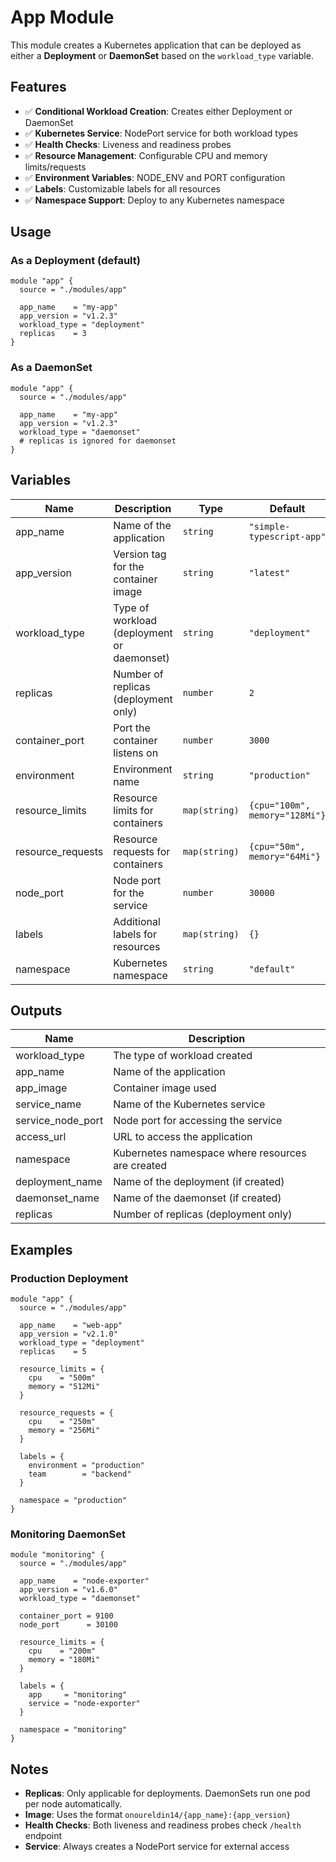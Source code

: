 # App Module

This module creates a Kubernetes application that can be deployed as either a **Deployment** or **DaemonSet** based on the `workload_type` variable.

## Features

- ✅ **Conditional Workload Creation**: Creates either Deployment or DaemonSet
- ✅ **Kubernetes Service**: NodePort service for both workload types
- ✅ **Health Checks**: Liveness and readiness probes
- ✅ **Resource Management**: Configurable CPU and memory limits/requests
- ✅ **Environment Variables**: NODE_ENV and PORT configuration
- ✅ **Labels**: Customizable labels for all resources
- ✅ **Namespace Support**: Deploy to any Kubernetes namespace

## Usage

### As a Deployment (default)

```hcl
module "app" {
  source = "./modules/app"

  app_name    = "my-app"
  app_version = "v1.2.3"
  workload_type = "deployment"
  replicas    = 3
}
```

### As a DaemonSet

```hcl
module "app" {
  source = "./modules/app"

  app_name    = "my-app"
  app_version = "v1.2.3"
  workload_type = "daemonset"
  # replicas is ignored for daemonset
}
```

## Variables

| Name | Description | Type | Default | Required |
|------|-------------|------|---------|:--------:|
| app_name | Name of the application | `string` | `"simple-typescript-app"` | no |
| app_version | Version tag for the container image | `string` | `"latest"` | no |
| workload_type | Type of workload (deployment or daemonset) | `string` | `"deployment"` | no |
| replicas | Number of replicas (deployment only) | `number` | `2` | no |
| container_port | Port the container listens on | `number` | `3000` | no |
| environment | Environment name | `string` | `"production"` | no |
| resource_limits | Resource limits for containers | `map(string)` | `{cpu="100m", memory="128Mi"}` | no |
| resource_requests | Resource requests for containers | `map(string)` | `{cpu="50m", memory="64Mi"}` | no |
| node_port | Node port for the service | `number` | `30000` | no |
| labels | Additional labels for resources | `map(string)` | `{}` | no |
| namespace | Kubernetes namespace | `string` | `"default"` | no |

## Outputs

| Name | Description |
|------|-------------|
| workload_type | The type of workload created |
| app_name | Name of the application |
| app_image | Container image used |
| service_name | Name of the Kubernetes service |
| service_node_port | Node port for accessing the service |
| access_url | URL to access the application |
| namespace | Kubernetes namespace where resources are created |
| deployment_name | Name of the deployment (if created) |
| daemonset_name | Name of the daemonset (if created) |
| replicas | Number of replicas (deployment only) |

## Examples

### Production Deployment

```hcl
module "app" {
  source = "./modules/app"

  app_name    = "web-app"
  app_version = "v2.1.0"
  workload_type = "deployment"
  replicas    = 5
  
  resource_limits = {
    cpu    = "500m"
    memory = "512Mi"
  }
  
  resource_requests = {
    cpu    = "250m"
    memory = "256Mi"
  }
  
  labels = {
    environment = "production"
    team        = "backend"
  }
  
  namespace = "production"
}
```

### Monitoring DaemonSet

```hcl
module "monitoring" {
  source = "./modules/app"

  app_name    = "node-exporter"
  app_version = "v1.6.0"
  workload_type = "daemonset"
  
  container_port = 9100
  node_port      = 30100
  
  resource_limits = {
    cpu    = "200m"
    memory = "180Mi"
  }
  
  labels = {
    app     = "monitoring"
    service = "node-exporter"
  }
  
  namespace = "monitoring"
}
```

## Notes

- **Replicas**: Only applicable for deployments. DaemonSets run one pod per node automatically.
- **Image**: Uses the format `onoureldin14/{app_name}:{app_version}`
- **Health Checks**: Both liveness and readiness probes check `/health` endpoint
- **Service**: Always creates a NodePort service for external access

